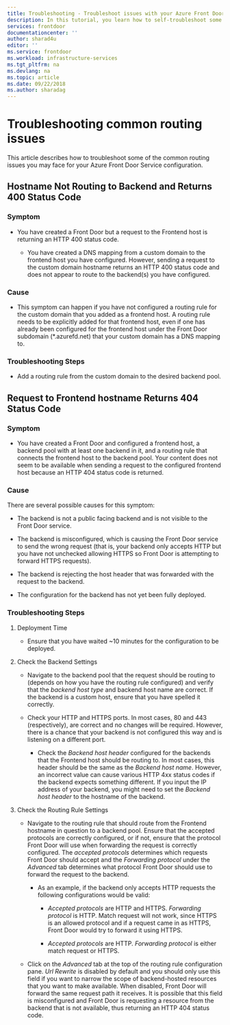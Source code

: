 ```yaml
---
title: Troubleshooting - Troubleshoot issues with your Azure Front Door Service configuration | Microsoft Docs
description: In this tutorial, you learn how to self-troubleshoot some of the common issues that you may face for your Front Door.
services: frontdoor
documentationcenter: ''
author: sharad4u
editor: ''
ms.service: frontdoor
ms.workload: infrastructure-services
ms.tgt_pltfrm: na
ms.devlang: na
ms.topic: article
ms.date: 09/22/2018
ms.author: sharadag
---
```


# Troubleshooting common routing issues
This article describes how to troubleshoot some of the common routing issues you may face for your Azure Front Door Service configuration. 

## Hostname Not Routing to Backend and Returns 400 Status Code


### Symptom
- You have created a Front Door but a request to the Frontend host is returning an HTTP 400 status code.

  - You have created a DNS mapping from a custom domain to the frontend host you have configured. However, sending a request to the custom domain hostname returns an HTTP 400 status code and does not appear to route to the backend(s) you have configured.

### Cause
- This symptom can happen if you have not configured a routing rule for the custom domain that you added as a frontend host. A routing rule needs to be explicitly added for that frontend host, even if one has already been configured for the frontend host under the Front Door subdomain (*.azurefd.net) that your custom domain has a DNS mapping to.

### Troubleshooting Steps
- Add a routing rule from the custom domain to the desired backend pool.

## Request to Frontend hostname Returns 404 Status Code

### Symptom
- You have created a Front Door and configured a frontend host, a backend pool with at least one backend in it, and a routing rule that connects the frontend host to the backend pool. Your content does not seem to be available when sending a request to the configured frontend host because an HTTP 404 status code is returned.

### Cause
There are several possible causes for this symptom:
- The backend is not a public facing backend and is not visible to the Front Door service.

- The backend is misconfigured, which is causing the Front Door service to send the wrong request (that is, your backend only accepts HTTP but you have not unchecked allowing HTTPS so Front Door is attempting to forward HTTPS requests).
- The backend is rejecting the host header that was forwarded with the request to the backend.
- The configuration for the backend has not yet been fully deployed.

### Troubleshooting Steps
1. Deployment Time
    - Ensure that you have waited ~10 minutes for the configuration to be deployed.

2. Check the Backend Settings
   - Navigate to the backend pool that the request should be routing to (depends on how you have the routing rule configured) and verify that the _backend host type_ and backend host name are correct. If the backend is a custom host, ensure that you have spelled it correctly. 

   - Check your HTTP and HTTPS ports. In most cases, 80 and 443 (respectively), are correct and no changes will be required. However, there is a chance that your backend is not configured this way and is listening on a different port.

     - Check the _Backend host header_ configured for the backends that the Frontend host should be routing to. In most cases, this header should be the same as the _Backend host name_. However, an incorrect value can cause various HTTP 4xx status codes if the backend expects something different. If you input the IP address of your backend, you might need to set the _Backend host header_ to the hostname of the backend.


3. Check the Routing Rule Settings
     - Navigate to the routing rule that should route from the Frontend hostname in question to a backend pool. Ensure that the accepted protocols are correctly configured, or if not, ensure that the protocol Front Door will use when forwarding the request is correctly configured. The _accepted protocols_ determines which requests Front Door should accept and the _Forwarding protocol_ under the _Advanced_ tab determines what protocol Front Door should use to forward the request to the backend.
          - As an example, if the backend only accepts HTTP requests the following configurations would be valid:
               - _Accepted protocols_ are HTTP and HTTPS. _Forwarding protocol_ is HTTP. Match request will not work, since HTTPS is an allowed protocol and if a request came in as HTTPS, Front Door would try to forward it using HTTPS.

               - _Accepted protocols_ are HTTP. _Forwarding protocol_ is either match request or HTTPS.

     - Click on the _Advanced_ tab at the top of the routing rule configuration pane. _Url Rewrite_ is disabled by default and you should only use this field if you want to narrow the scope of backend-hosted resources that you want to make available. When disabled, Front Door will forward the same request path it receives. It is possible that this field is misconfigured and Front Door is requesting a resource from the backend that is not available, thus returning an HTTP 404 status code.

